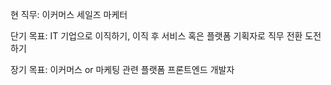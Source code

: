 현 직무: 이커머스 세일즈 마케터

단기 목표: IT 기업으로 이직하기, 이직 후 서비스 혹은 플랫폼 기획자로 직무 전환 도전하기

장기 목표: 이커머스 or 마케팅 관련 플랫폼 프론트엔드 개발자
